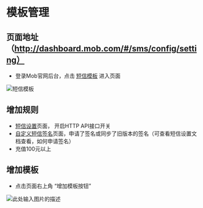 # 模板管理

## 页面地址（http://dashboard.mob.com/#/sms/config/setting）
 - 登录Mob官网后台，点击 [短信模板][1] 进入页面

![短信模板][2]

## 增加规则
- [短信设置][3]页面， 开启HTTP API接口开关
- [自定义短信签名][4]页面，申请了签名或同步了旧版本的签名（可查看短信设置文档查看，如何申请签名）
- 充值100元以上

## 增加模板
- 点击页面右上角 “增加模板按钮”

![此处输入图片的描述][5]


  [1]: http://dashboard.mob.com/#/sms/config/template
  [2]: http://mob.com/md/images/sms-template-1.png
  [3]: http://dashboard.mob.com/#/sms/config/setting
  [4]: http://dashboard.mob.com/#/sms/config/customsign
  [5]: http://mob.com/md/images/sms-template-2.png
